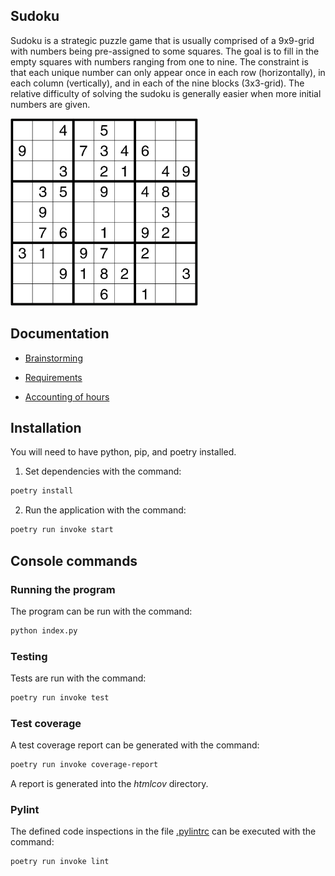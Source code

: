 ## Sudoku

Sudoku is a strategic puzzle game that is usually comprised of a 9x9-grid with numbers being pre-assigned to some squares. The goal is to fill in the empty squares with numbers ranging from one to nine. The constraint is that each unique number can only appear once in each row (horizontally), in each column (vertically), and in each of the nine blocks (3x3-grid). The relative difficulty of solving the sudoku is generally easier when more initial numbers are given.

<!-- ![Sudoku](./documents/images/sudoku.png) -->
<img src="./documents/images/sudoku.png" width="300" height="300" />

## Documentation

<!-- -Käyttöohje -->
- [Brainstorming](https://github.com/Ozath/ot-harjoitustyo/blob/master/documents/brainstorming.md)
 
- [Requirements](https://github.com/Ozath/ot-harjoitustyo/blob/master/documents/requirements.md)
<!-- -Arkkitehtuurikuvaus -->
<!-- -Testausdokumentti -->
- [Accounting of hours](https://github.com/Ozath/ot-harjoitustyo/blob/master/documents/accountingofhours.md)

## Installation

You will need to have python, pip, and poetry installed.

1. Set dependencies with the command:

```bash
poetry install
```

2. Run the application with the command:

```bash
poetry run invoke start
```

## Console commands

### Running the program

The program can be run with the command:

```bash
python index.py
```

### Testing

Tests are run with the command:

```bash
poetry run invoke test
```

### Test coverage

A test coverage report can be generated with the command:

```bash
poetry run invoke coverage-report
```

A report is generated into the _htmlcov_ directory.

### Pylint

The defined code inspections in the file [.pylintrc](./.pylintrc) can be executed with the command:

```bash
poetry run invoke lint
```
